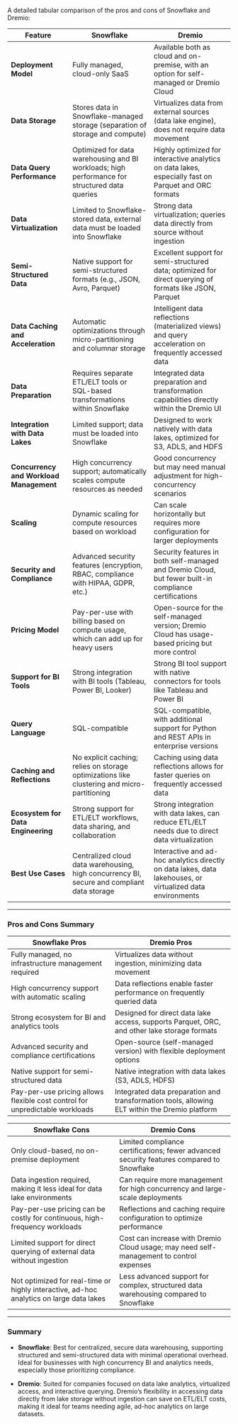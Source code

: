 A detailed tabular comparison of the pros and cons of Snowflake and Dremio:

| **Feature**                          | **Snowflake**                                                                                                   | **Dremio**                                                                                               |
|--------------------------------------|------------------------------------------------------------------------------------------------------------------|----------------------------------------------------------------------------------------------------------|
| **Deployment Model**                 | Fully managed, cloud-only SaaS                                                                                   | Available both as cloud and on-premise, with an option for self-managed or Dremio Cloud                   |
| **Data Storage**                     | Stores data in Snowflake-managed storage (separation of storage and compute)                                     | Virtualizes data from external sources (data lake engine), does not require data movement                 |
| **Data Query Performance**           | Optimized for data warehousing and BI workloads; high performance for structured data queries                    | Highly optimized for interactive analytics on data lakes, especially fast on Parquet and ORC formats      |
| **Data Virtualization**              | Limited to Snowflake-stored data, external data must be loaded into Snowflake                                   | Strong data virtualization; queries data directly from source without ingestion                           |
| **Semi-Structured Data**             | Native support for semi-structured formats (e.g., JSON, Avro, Parquet)                                          | Excellent support for semi-structured data; optimized for direct querying of formats like JSON, Parquet   |
| **Data Caching and Acceleration**    | Automatic optimizations through micro-partitioning and columnar storage                                         | Intelligent data reflections (materialized views) and query acceleration on frequently accessed data      |
| **Data Preparation**                 | Requires separate ETL/ELT tools or SQL-based transformations within Snowflake                                    | Integrated data preparation and transformation capabilities directly within the Dremio UI                 |
| **Integration with Data Lakes**      | Limited support; data must be loaded into Snowflake                                                             | Designed to work natively with data lakes, optimized for S3, ADLS, and HDFS                               |
| **Concurrency and Workload Management** | High concurrency support; automatically scales compute resources as needed                                     | Good concurrency but may need manual adjustment for high-concurrency scenarios                            |
| **Scaling**                          | Dynamic scaling for compute resources based on workload                                                         | Can scale horizontally but requires more configuration for larger deployments                             |
| **Security and Compliance**          | Advanced security features (encryption, RBAC, compliance with HIPAA, GDPR, etc.)                               | Security features in both self-managed and Dremio Cloud, but fewer built-in compliance certifications      |
| **Pricing Model**                    | Pay-per-use with billing based on compute usage, which can add up for heavy users                               | Open-source for the self-managed version; Dremio Cloud has usage-based pricing but more control           |
| **Support for BI Tools**             | Strong integration with BI tools (Tableau, Power BI, Looker)                                                    | Strong BI tool support with native connectors for tools like Tableau and Power BI                         |
| **Query Language**                   | SQL-compatible                                                                                                  | SQL-compatible, with additional support for Python and REST APIs in enterprise versions                   |
| **Caching and Reflections**          | No explicit caching; relies on storage optimizations like clustering and micro-partitioning                     | Caching using data reflections allows for faster queries on frequently accessed data                      |
| **Ecosystem for Data Engineering**   | Strong support for ETL/ELT workflows, data sharing, and collaboration                                          | Strong integration with data lakes, can reduce ETL/ELT needs due to direct data virtualization            |
| **Best Use Cases**                   | Centralized cloud data warehousing, high concurrency BI, secure and compliant data storage                     | Interactive and ad-hoc analytics directly on data lakes, data lakehouses, or virtualized data environments|

---

### Pros and Cons Summary

| **Snowflake Pros**                                                                                   | **Dremio Pros**                                                                                    |
|------------------------------------------------------------------------------------------------------|----------------------------------------------------------------------------------------------------|
| Fully managed, no infrastructure management required                                                 | Virtualizes data without ingestion, minimizing data movement                                      |
| High concurrency support with automatic scaling                                                      | Data reflections enable faster performance on frequently queried data                              |
| Strong ecosystem for BI and analytics tools                                                          | Designed for direct data lake access, supports Parquet, ORC, and other lake storage formats        |
| Advanced security and compliance certifications                                                      | Open-source (self-managed version) with flexible deployment options                                |
| Native support for semi-structured data                                                              | Native integration with data lakes (S3, ADLS, HDFS)                                                |
| Pay-per-use pricing allows flexible cost control for unpredictable workloads                         | Integrated data preparation and transformation tools, allowing ELT within the Dremio platform      |

| **Snowflake Cons**                                                                                   | **Dremio Cons**                                                                                    |
|------------------------------------------------------------------------------------------------------|----------------------------------------------------------------------------------------------------|
| Only cloud-based, no on-premise deployment                                                           | Limited compliance certifications; fewer advanced security features compared to Snowflake          |
| Data ingestion required, making it less ideal for data lake environments                             | Can require more management for high concurrency and large-scale deployments                       |
| Pay-per-use pricing can be costly for continuous, high-frequency workloads                           | Reflections and caching require configuration to optimize performance                              |
| Limited support for direct querying of external data without ingestion                               | Cost can increase with Dremio Cloud usage; may need self-management to control expenses            |
| Not optimized for real-time or highly interactive, ad-hoc analytics on large data lakes              | Less advanced support for complex, structured data warehousing compared to Snowflake               |

---

### Summary

- **Snowflake**: Best for centralized, secure data warehousing, supporting structured and semi-structured data with minimal operational overhead. Ideal for businesses with high concurrency BI and analytics needs, especially those prioritizing compliance.
  
- **Dremio**: Suited for companies focused on data lake analytics, virtualized access, and interactive querying. Dremio’s flexibility in accessing data directly from lake storage without ingestion can save on ETL/ELT costs, making it ideal for teams needing agile, ad-hoc analytics on large datasets.
